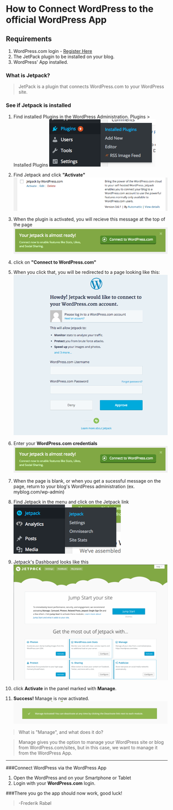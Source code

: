 # How to Connect WordPress to the official WordPress App

## Requirements

1. WordPress.com login - [Register Here](https://wordpress.com/wp-login.php?register=true)
2. The JetPack plugin to be installed on your blog.
3. WordPress' App installed.

### What is Jetpack?
>JetPack is a plugin that connects WordPress.com to your WordPress site.

### See if Jetpack is installed
1. Find installed Plugins in the WordPress Administration. Plugins > Installed Plugins
![Installed Plugins](img/select-plugin-list.png)

2. Find Jetpack and click **"Activate"**
![JetPack plugin](img/jetpack-plugin.png)

3. When the plugin is activated, you will recieve this message at the top of the page
![JetPack is ready](img/jetpack-is-ready.png)

4. click on **"Connect to WordPress.com"**

5. When you click that, you will be redirected to a page looking like this:
![JetPack would like to connect to your WordPress.com account](img/connect-to-wordpress-page.png)

6. Enter your **WordPress.com credentials**
![JetPack would like to connect to your WordPress.com account](img/jetpack-is-ready.png)

7. When the page is blank, or when you get a sucessful message on the page, return to your blog's WordPress administration (ex. myblog.com/wp-admin)

8. Find Jetpack in the menu and click on the Jetpack link
![JetPack's menu in the WordPress the Administration](img/jetpack-menu.png)
9. Jetpack's Dashboard looks like this
![Jetpack 's Dashboard in the WordPress Administration](img/jetpack-page.png)
10. click **Activate** in the panel marked with **Manage**.
11. **Success!** Manage is now activated.
![Manage is now activated](img/manage-activated.png)

>What is "Manage", and what does it do?

>Manage gives you the option to manage your WordPress site or blog from WordPress.com/sites, but in this case, we want to manage it from the WordPress App.

---

###Connect WordPress via the WordPress App
1. Open the WordPress and on your Smartphone or Tablet
2. Login with your **WordPress.com** login.

###There you go the app should now work, good luck!
> -Frederik Rabøl


